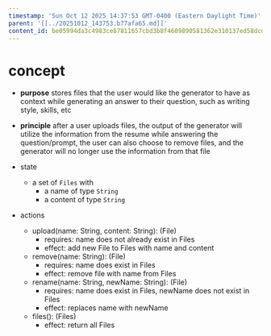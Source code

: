 ```yaml
---
timestamp: 'Sun Oct 12 2025 14:37:53 GMT-0400 (Eastern Daylight Time)'
parent: '[[../20251012_143753.b77afa65.md]]'
content_id: be05994da3c4983ce87811657cbd3b8f4609890581362e310137ed58dcd56118
---
```


# concept

* **purpose** stores files that the user would like the generator to have as context while generating an answer to their question, such as writing style, skills, etc

* **principle** after a user uploads files, the output of the generator will utilize the information from the resume while answering the question/prompt, the user can also choose to remove files, and the generator will no longer use the information from that file

* state
  * a set of `Files` with
    * a name of type `String`
    * a content of type `String`

* actions
  * upload(name: String, content: String): (File)
    * requires: name does not already exist in Files
    * effect: add new File to Files with name and content
  * remove(name: String): (File)
    * requires: name does exist in Files
    * effect: remove file with name from Files
  * rename(name: String, newName: String): (File)
    * requires: name does exist in Files, newName does not exist in Files
    * effect: replaces name with newName
  * files(): (Files)
    * effect: return all Files
